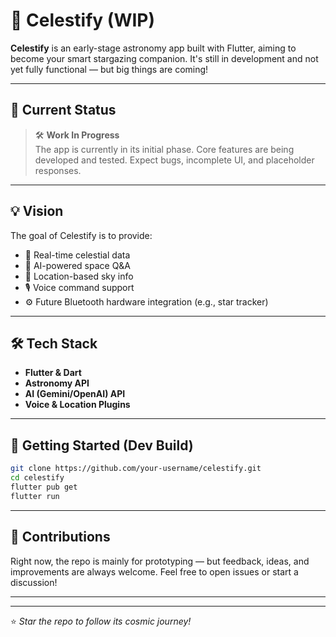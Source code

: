 # 🌌 Celestify (WIP)

**Celestify** is an early-stage astronomy app built with Flutter, aiming to become your smart stargazing companion. It's still in development and not yet fully functional — but big things are coming!

---

## 🚧 Current Status

> 🛠️ **Work In Progress**  
The app is currently in its initial phase. Core features are being developed and tested. Expect bugs, incomplete UI, and placeholder responses.

---

## 💡 Vision

The goal of Celestify is to provide:

- 🔭 Real-time celestial data  
- 🤖 AI-powered space Q&A  
- 📍 Location-based sky info  
- 🎙️ Voice command support  
- ⚙️ Future Bluetooth hardware integration (e.g., star tracker)

---

## 🛠️ Tech Stack

- **Flutter & Dart**
- **Astronomy API**
- **AI (Gemini/OpenAI) API**
- **Voice & Location Plugins**

---

## 🚀 Getting Started (Dev Build)

```bash
git clone https://github.com/your-username/celestify.git
cd celestify
flutter pub get
flutter run
```

---

## 🙌 Contributions

Right now, the repo is mainly for prototyping — but feedback, ideas, and improvements are always welcome. Feel free to open issues or start a discussion!

---


---

⭐ *Star the repo to follow its cosmic journey!*
